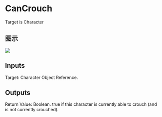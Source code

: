 # CanCrouch

Target is Character

## 图示

![]($-20221218-18153652.png)

## Inputs

Target: Character Object Reference.  

## Outputs

Return Value: Boolean. true if this character is currently able to crouch (and is not currently crouched).

